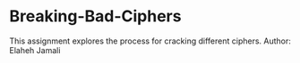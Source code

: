 # Breaking-Bad-Ciphers
This assignment explores the process for cracking different ciphers.
Author: Elaheh Jamali
